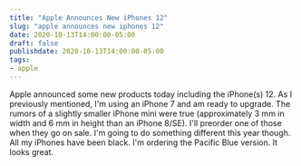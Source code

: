 ```yaml
---
title: "Apple Announces New iPhones 12"
slug: "apple announces new iphones 12"
date: 2020-10-13T14:00:00-05:00
draft: false
publishdate: 2020-10-13T14:00:00-05:00
tags:
- apple
---
```


Apple announced some new products today including the iPhone(s) 12. As I previously mentioned, I'm using an iPhone 7 and am ready to upgrade. The rumors of a slightly smaller iPhone mini were true (approximately 3 mm in width and 6 mm in height than an iPhone 8/SE). I'll preorder one of those when they go on sale. I'm going to do something different this year though. All my iPhones have been black. I'm ordering the Pacific Blue version. It looks great.
